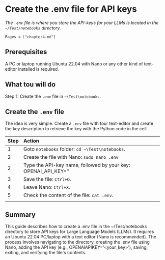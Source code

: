# Create the .env file for API keys

*The `.env` file is where you store the API-keys for your LLMs is located in the `~/Test/notebooks` directory.*

```@contents
Pages = ["chapter4.md"]
```

## Prerequisites

A PC or laptop running Ubuntu 22.04 with Nano or any other kind of text-editor installed is required.

## What tou will do

Step 1: Create the `.env` file in `~\Test\notebooks`.  

## Create the `.env` file

The idea is very simple. Create a `.env` file with tour text-editor and create the key description to retrieve the key with the Python code in the cell.

|Step        | Action      |
|:---------- | :---------- |
| 1 | Goto `notebooks` folder: `cd ~\Test\notebooks`. |
| 2 | Create the file with Nano: `sudo nano .env` |
| 2 | Type the API-key name, followed by your key: OPENAI_API_KEY='<replace with the OpenAI API-key>' |
| 3 | Save the file: `Ctrl+O`. |
| 4 | Leave Nano: `Ctrl+X`. |
| 5 | Check the content of the file: `cat .env`. |
||

## Summary

This guide describes how to create a .env file in the ~/Test/notebooks directory to store API keys for Large Language Models (LLMs).  It requires an Ubuntu 22.04 PC/laptop with a text editor (Nano is recommended). The process involves navigating to the directory, creating the .env file using Nano, adding the API key (e.g., OPENAIAPIKEY='<your_key>'), saving, exiting, and verifying the file's contents.
